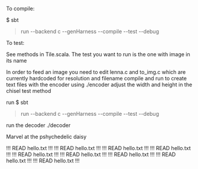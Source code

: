 To compile:

$ sbt
> run --backend c --genHarness --compile --test --debug

To test:

See methods in Tile.scala. The test you want to run is the one with image in its name

In order to feed an image you need to edit lenna.c and to_img.c which are currently hardcoded for resolution and filename
compile and run to create text files with the encoder using ./encoder
adjust the width and height in the chisel test method

run
$ sbt
> run --backend c --genHarness --compile --test --debug

run the decoder ./decoder

Marvel at the pshychedelic daisy


!!! READ hello.txt !!!
!!! READ hello.txt !!!
!!! READ hello.txt !!!
!!! READ hello.txt !!!
!!! READ hello.txt !!!
!!! READ hello.txt !!!
!!! READ hello.txt !!!
!!! READ hello.txt !!!
!!! READ hello.txt !!!
